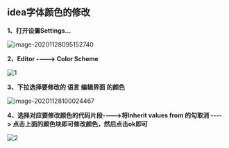 ## idea字体颜色的修改

**1、打开设置Settings…**

![image-20201128095152740](https://gitee.com/panqiyi/pqimg/raw/master/20201128095152.png)

**2、Editor ----> Color Scheme**

![1](https://gitee.com/panqiyi/pqimg/raw/master/20201128095533.gif)

**3、下拉选择要修改的 语言 编辑界面 的颜色**

![image-20201128100024467](https://gitee.com/panqiyi/pqimg/raw/master/20201128100024.png)

**4、选择对应要修改颜色的代码片段---->将Inherit values from 的勾取消 ----> 点击上面的颜色块即可修改颜色，然后点击ok即可**

![2](https://gitee.com/panqiyi/pqimg/raw/master/20201128100447.gif)